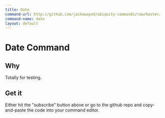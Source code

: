 ```yaml
---
title: Date
command-url: http://github.com/jackowayed/ubiquity-commands/raw/master/commands/date.js
command-name: date
layout: default
---
```

Date Command
========================

Why
---

Totally for testing. 

Get it
------

Either hit the "subscribe" button above or go to the github repo and copy-and-paste the code into your command editor. 